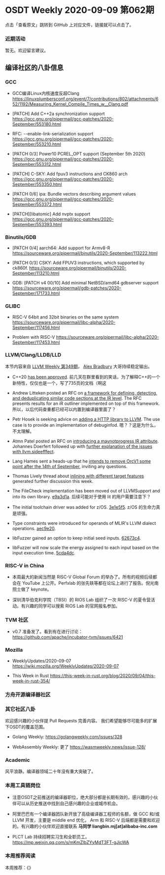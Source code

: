 # OSDT Weekly 2020-09-09 第062期

点击「查看原文」跳转到 GitHub 上对应文件，链接就可以点击了。

### 近期活动

暂无。欢迎留言建议。

## 编译社区的八卦信息

### GCC

- GCC编译Linux内核速度反超Clang
  https://linuxplumbersconf.org/event/7/contributions/802/attachments/652/1192/Measuring_Kernel_Compile_Times_w__Clang.pdf

- [PATCH] Add C++2a synchronization support
  https://gcc.gnu.org/pipermail/gcc-patches/2020-September/553180.html

- RFC: --enable-link-serialization support
  https://gcc.gnu.org/pipermail/gcc-patches/2020-September/553210.html

- [PATCH 0/3] Power10 PCREL_OPT support (September 5th 2020)
  https://gcc.gnu.org/pipermail/gcc-patches/2020-September/553312.html

- [PATCH] C-SKY: Add fpuv3 instructions and CK860 arch
  https://gcc.gnu.org/pipermail/gcc-patches/2020-September/553350.html

- [PATCH 0/6] ipa: Bundle vectors describing argument values
  https://gcc.gnu.org/pipermail/gcc-patches/2020-September/553372.html

- [PATCH][libatomic] Add nvptx support
  https://gcc.gnu.org/pipermail/gcc-patches/2020-September/553393.html

### Binutils/GDB

- [PATCH 0/4] aarch64: Add support for Armv8-R
  https://sourceware.org/pipermail/binutils/2020-September/113222.html

- [PATCH 0/3] CSKY: Add FPUV3 instructions, which supported by ck860f.
  https://sourceware.org/pipermail/binutils/2020-September/113210.html

- GDB: [PATCH v4 00/10] Add minimal NetBSD/amd64 gdbserver support
  https://sourceware.org/pipermail/gdb-patches/2020-September/171733.html

### GLIBC

- RISC-V 64bit and 32bit binaries on the same system
  https://sourceware.org/pipermail/libc-alpha/2020-September/117456.html

- Problem with RISC-V
  https://sourceware.org/pipermail/libc-alpha/2020-September/117453.html

### LLVM/Clang/LLDB/LLD

本节内容来自 [LLVM Weekly 第349期](http://llvmweekly.org/issue/349)，
[Alex Bradbury](https://www.linkedin.com/in/alex-bradbury/) 大哥持续稳定输出。

* C++20 [has been approved](https://herbsutter.com/2020/09/06/c20-approved-c23-meetings-and-schedule-update/).
  前几天在群里看到的笑话，为了解释C++的一个新特性，仅仅也是一个，写了735页的文档（啊这

* Andrew Litteken posted an RFC on [a framework for defining, detecting, and deduplicating similar code sections at the IR level](http://lists.llvm.org/pipermail/llvm-dev/2020-September/144779.html).
  The RFC presents results for an iR outliner implemented on top of this framework.
  所以，以后代码查重都已经可以内置到编译器里面了？

* Petr Hosek is seeking advice on [adding a HTTP library to LLVM](http://lists.llvm.org/pipermail/llvm-dev/2020-August/144708.html).
  The use case is to provide an implementation of debuginfod.
  嗯？？这是为什么，不太理解。

* Atmn Patel posted an RFC on [introducing a maynotprogress IR attribute](http://lists.llvm.org/pipermail/llvm-dev/2020-September/144865.html).
  Johannes Doerfert followed up with [further explanation of the issues with llvm.sideefffect](http://lists.llvm.org/pipermail/llvm-dev/2020-September/144872.html).

* Lang Hames sent a heads-up that he [intends to remove OrcV1 some point after the 14th of September](http://lists.llvm.org/pipermail/llvm-dev/2020-September/144885.html), inviting any questions.

* Thomas Lively thread about [inlining with different target features](http://lists.llvm.org/pipermail/llvm-dev/2020-August/144399.html) generated further discussion this week.

* The FileCheck implementation has been moved out of LLVMSupport and into its own library.
  [e9a3d1a](https://reviews.llvm.org/rGe9a3d1a401b).
  后续可能对于使用 lit 的用户需要注意下？

* The initial toolchain driver was added for z/OS.
  [3e1e5f5](https://reviews.llvm.org/rG3e1e5f54492).
  z/OS 的生命力真是顽强。

* Type constraints were introduced for operands of MLIR's LLVM dialect operations.
  [aec9e20](https://reviews.llvm.org/rGaec9e20a3e9).

* libFuzzer gained an option to keep initial seed inputs.
  [62673c4](https://reviews.llvm.org/rG62673c430de).

* libFuzzer will now scale the energy assigned to each input based on the input execution time.
  [5cda4dc](https://reviews.llvm.org/rG5cda4dc7b4d).

### RISC-V in China

- 本周最大的新闻当然是 RISC-V Global Forum 的举办了。所有的视频后续都会在 YouTube 上公开。Perfxlab 的张先轶等都在论坛上进行了报告。倪光南院士做了 keynote。

- 深圳清华伯克利学院（TBSI）的 RIOS Lab 组织了一次 RISC-V 的夏令营活动。有兴趣的同学可以搜索 RIOS Lab 的官网报名参加。

### TVM 社区

- v0.7 准备发了。看到有在进行讨论：
  https://github.com/apache/incubator-tvm/issues/6421

### Mozilla

- WeeklyUpdates/2020-09-07
  https://wiki.mozilla.org/WeeklyUpdates/2020-09-07

- This Week in Rust
  https://this-week-in-rust.org/blog/2020/09/04/this-week-in-rust-354/

### 方舟开源编译器社区


### 其它社区八卦

欢迎感兴趣的小伙伴提 Pull Requests 完善内容。
我们希望能够尽可能多的扩展下OSDT的覆盖范围。

- Golang Weekly:
  https://golangweekly.com/issues/328

- WebAssembly Weekly: 更了
  https://wasmweekly.news/issue-128/

### Academic

风平浪静。编译器领域二十年没有重大突破了。

### 本周工具链岗位

- 注意OSDT之前推送的编译器职位，绝大部分都是长期有效的，感兴趣的小伙伴可以从历史推送中找到自己感兴趣的企业或城市机会。

- 阿里巴巴有一个编译器团队新开放了高级编译器工程师的名额，做 GCC 和/或 LLVM 开发，主要是 middle end 优化， Arm 和 RISC-V 后端都是需要和欢迎的。有兴趣的小伙伴欢迎直接联系
  **马同学 liangbin.mj[at]alibaba-inc.com**

- PLCT Lab 持续招聘实习生和全职员工。
  https://mp.weixin.qq.com/s/mKmZlbZYyMdT3FT-gJjcWA

### 本周推荐阅读

本周推荐：《》
